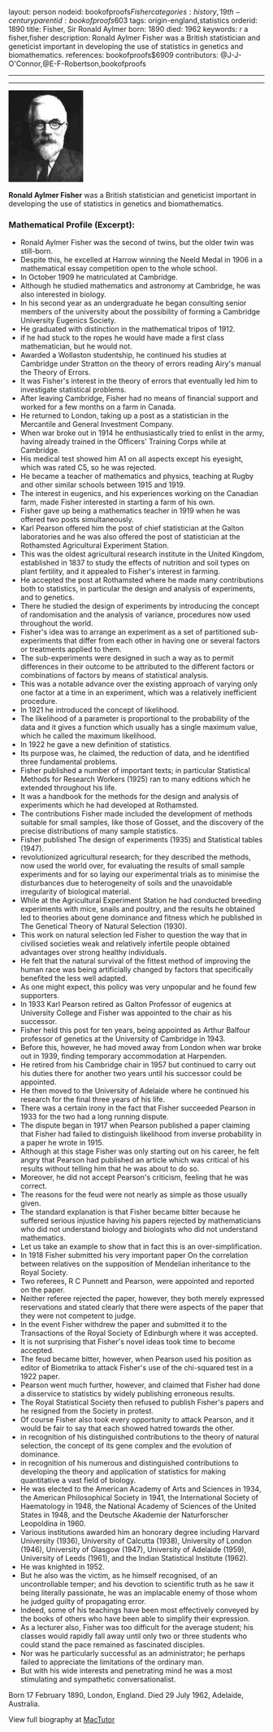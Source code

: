 layout: person
nodeid: bookofproofs$Fisher
categories: history,19th-century
parentid: bookofproofs$603
tags: origin-england,statistics
orderid: 1890
title: Fisher, Sir Ronald Aylmer
born: 1890
died: 1962
keywords: r a fisher,fisher
description: Ronald Aylmer Fisher was a British statistician and geneticist important in developing the use of statistics in genetics and biomathematics.
references: bookofproofs$6909
contributors: @J-J-O'Connor,@E-F-Robertson,bookofproofs

---



---

![Fisher.jpg](https://github.com/bookofproofs/bookofproofs.github.io/blob/main/_sources/_assets/images/portraits/Fisher.jpg?raw=true)

**Ronald Aylmer Fisher** was a British statistician and geneticist important in developing the use of statistics in genetics and biomathematics.

### Mathematical Profile (Excerpt):
* Ronald Aylmer Fisher was the second of twins, but the older twin was still-born.
* Despite this, he excelled at Harrow winning the Neeld Medal in 1906 in a mathematical essay competition open to the whole school.
* In October 1909 he matriculated at Cambridge.
* Although he studied mathematics and astronomy at Cambridge, he was also interested in biology.
* In his second year as an undergraduate he began consulting senior members of the university about the possibility of forming a Cambridge University Eugenics Society.
* He graduated with distinction in the mathematical tripos of 1912.
* if he had stuck to the ropes he would have made a first class mathematician, but he would not.
* Awarded a Wollaston studentship, he continued his studies at Cambridge under Stratton on the theory of errors reading Airy's manual the Theory of Errors.
* It was Fisher's interest in the theory of errors that eventually led him to investigate statistical problems.
* After leaving Cambridge, Fisher had no means of financial support and worked for a few months on a farm in Canada.
* He returned to London, taking up a post as a statistician in the Mercantile and General Investment Company.
* When war broke out in 1914 he enthusiastically tried to enlist in the army, having already trained in the Officers' Training Corps while at Cambridge.
* His medical test showed him A1 on all aspects except his eyesight, which was rated C5, so he was rejected.
* He became a teacher of mathematics and physics, teaching at Rugby and other similar schools between 1915 and 1919.
* The interest in eugenics, and his experiences working on the Canadian farm, made Fisher interested in starting a farm of his own.
* Fisher gave up being a mathematics teacher in 1919 when he was offered two posts simultaneously.
* Karl Pearson offered him the post of chief statistician at the Galton laboratories and he was also offered the post of statistician at the Rothamsted Agricultural Experiment Station.
* This was the oldest agricultural research institute in the United Kingdom, established in 1837 to study the effects of nutrition and soil types on plant fertility, and it appealed to Fisher's interest in farming.
* He accepted the post at Rothamsted where he made many contributions both to statistics, in particular the design and analysis of experiments, and to genetics.
* There he studied the design of experiments by introducing the concept of randomisation and the analysis of variance, procedures now used throughout the world.
* Fisher's idea was to arrange an experiment as a set of partitioned sub-experiments that differ from each other in having one or several factors or treatments applied to them.
* The sub-experiments were designed in such a way as to permit differences in their outcome to be attributed to the different factors or combinations of factors by means of statistical analysis.
* This was a notable advance over the existing approach of varying only one factor at a time in an experiment, which was a relatively inefficient procedure.
* In 1921 he introduced the concept of likelihood.
* The likelihood of a parameter is proportional to the probability of the data and it gives a function which usually has a single maximum value, which he called the maximum likelihood.
* In 1922 he gave a new definition of statistics.
* Its purpose was, he claimed, the reduction of data, and he identified three fundamental problems.
* Fisher published a number of important texts; in particular Statistical Methods for Research Workers (1925) ran to many editions which he extended throughout his life.
* It was a handbook for the methods for the design and analysis of experiments which he had developed at Rothamsted.
* The contributions Fisher made included the development of methods suitable for small samples, like those of Gosset, and the discovery of the precise distributions of many sample statistics.
* Fisher published The design of experiments (1935) and Statistical tables (1947).
* revolutionized agricultural research; for they described the methods, now used the world over, for evaluating the results of small sample experiments and for so laying our experimental trials as to minimise the disturbances due to heterogeneity of soils and the unavoidable irregularity of biological material.
* While at the Agricultural Experiment Station he had conducted breeding experiments with mice, snails and poultry, and the results he obtained led to theories about gene dominance and fitness which he published in The Genetical Theory of Natural Selection (1930).
* This work on natural selection led Fisher to question the way that in civilised societies weak and relatively infertile people obtained advantages over strong healthy individuals.
* He felt that the natural survival of the fittest method of improving the human race was being artificially changed by factors that specifically benefited the less well adapted.
* As one might expect, this policy was very unpopular and he found few supporters.
* In 1933 Karl Pearson retired as Galton Professor of eugenics at University College and Fisher was appointed to the chair as his successor.
* Fisher held this post for ten years, being appointed as Arthur Balfour professor of genetics at the University of Cambridge in 1943.
* Before this, however, he had moved away from London when war broke out in 1939, finding temporary accommodation at Harpenden.
* He retired from his Cambridge chair in 1957 but continued to carry out his duties there for another two years until his successor could be appointed.
* He then moved to the University of Adelaide where he continued his research for the final three years of his life.
* There was a certain irony in the fact that Fisher succeeded Pearson in 1933 for the two had a long running dispute.
* The dispute began in 1917 when Pearson published a paper claiming that Fisher had failed to distinguish likelihood from inverse probability in a paper he wrote in 1915.
* Although at this stage Fisher was only starting out on his career, he felt angry that Pearson had published an article which was critical of his results without telling him that he was about to do so.
* Moreover, he did not accept Pearson's criticism, feeling that he was correct.
* The reasons for the feud were not nearly as simple as those usually given.
* The standard explanation is that Fisher became bitter because he suffered serious injustice having his papers rejected by mathematicians who did not understand biology and biologists who did not understand mathematics.
* Let us take an example to show that in fact this is an over-simplification.
* In 1918 Fisher submitted his very important paper On the correlation between relatives on the supposition of Mendelian inheritance to the Royal Society.
* Two referees, R C Punnett and Pearson, were appointed and reported on the paper.
* Neither referee rejected the paper, however, they both merely expressed reservations and stated clearly that there were aspects of the paper that they were not competent to judge.
* In the event Fisher withdrew the paper and submitted it to the Transactions of the Royal Society of Edinburgh where it was accepted.
* It is not surprising that Fisher's novel ideas took time to become accepted.
* The feud became bitter, however, when Pearson used his position as editor of Biometrika to attack Fisher's use of the chi-squared test in a 1922 paper.
* Pearson went much further, however, and claimed that Fisher had done a disservice to statistics by widely publishing erroneous results.
* The Royal Statistical Society then refused to publish Fisher's papers and he resigned from the Society in protest.
* Of course Fisher also took every opportunity to attack Pearson, and it would be fair to say that each showed hatred towards the other.
* in recognition of his distinguished contributions to the theory of natural selection, the concept of its gene complex and the evolution of dominance.
* in recognition of his numerous and distinguished contributions to developing the theory and application of statistics for making quantitative a vast field of biology.
* He was elected to the American Academy of Arts and Sciences in 1934, the American Philosophical Society in 1941, the International Society of Haematology in 1948, the National Academy of Sciences of the United States in 1948, and the Deutsche Akademie der Naturforscher Leopoldina in 1960.
* Various institutions awarded him an honorary degree including Harvard University (1936), University of Calcutta (1938), University of London (1946), University of Glasgow (1947), University of Adelaide (1959), University of Leeds (1961), and the Indian Statistical Institute (1962).
* He was knighted in 1952.
* But he also was the victim, as he himself recognised, of an uncontrollable temper; and his devotion to scientific truth as he saw it being literally passionate, he was an implacable enemy of those whom he judged guilty of propagating error.
* Indeed, some of his teachings have been most effectively conveyed by the books of others who have been able to simplify their expression.
* As a lecturer also, Fisher was too difficult for the average student; his classes would rapidly fall away until only two or three students who could stand the pace remained as fascinated disciples.
* Nor was he particularly successful as an administrator; he perhaps failed to appreciate the limitations of the ordinary man.
* But with his wide interests and penetrating mind he was a most stimulating and sympathetic conversationalist.

Born 17 February 1890, London, England. Died 29 July 1962, Adelaide, Australia.

View full biography at [MacTutor](https://mathshistory.st-andrews.ac.uk/Biographies/Fisher/)
